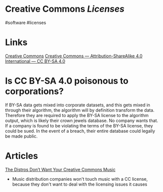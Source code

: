 # Creative Commons *Licenses*
#software #licenses

# Links
[Creative Commons](https://creativecommons.org/)
[Creative Commons — Attribution-ShareAlike 4.0 International  — CC BY-SA 4.0](https://creativecommons.org/licenses/by-sa/4.0/)

# Is CC BY-SA 4.0 poisonous to corporations?
If BY-SA data gets mixed into corporate datasets, and this gets mixed in through their algorithm, the algorithm will by definition transform the data. Therefore they are required to apply the BY-SA license to the algorithm output, which is likely their crown jewels database. No company wants that. If a company is found to be violating the terms of the BY-SA license, they could be sued. In the event of a breach, their entire database could legally be made public.

# Articles
[The Distros Don’t Want Your Creative Commons Music](https://jelsonic.com/royalty-free/the-distros-dont-want-your-creative-commons-music/)
* Music distribution companies won't touch music with a CC license, because they don't want to deal with the licensing issues it causes

